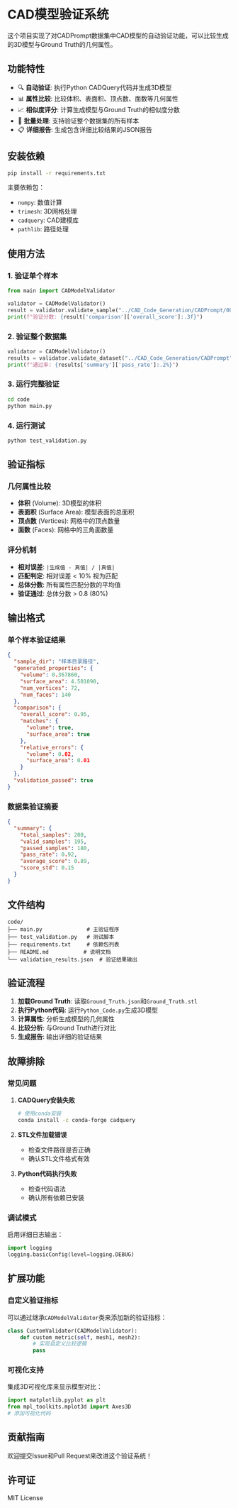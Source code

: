 # CAD模型验证系统

这个项目实现了对CADPrompt数据集中CAD模型的自动验证功能，可以比较生成的3D模型与Ground Truth的几何属性。

## 功能特性

- 🔍 **自动验证**: 执行Python CADQuery代码并生成3D模型
- 📊 **属性比较**: 比较体积、表面积、顶点数、面数等几何属性
- 📈 **相似度评分**: 计算生成模型与Ground Truth的相似度分数
- 📁 **批量处理**: 支持验证整个数据集的所有样本
- 📋 **详细报告**: 生成包含详细比较结果的JSON报告

## 安装依赖

```bash
pip install -r requirements.txt
```

主要依赖包：
- `numpy`: 数值计算
- `trimesh`: 3D网格处理
- `cadquery`: CAD建模库
- `pathlib`: 路径处理

## 使用方法

### 1. 验证单个样本

```python
from main import CADModelValidator

validator = CADModelValidator()
result = validator.validate_sample("../CAD_Code_Generation/CADPrompt/00000007")
print(f"验证分数: {result['comparison']['overall_score']:.3f}")
```

### 2. 验证整个数据集

```python
validator = CADModelValidator()
results = validator.validate_dataset("../CAD_Code_Generation/CADPrompt")
print(f"通过率: {results['summary']['pass_rate']:.2%}")
```

### 3. 运行完整验证

```bash
cd code
python main.py
```

### 4. 运行测试

```bash
python test_validation.py
```

## 验证指标

### 几何属性比较
- **体积** (Volume): 3D模型的体积
- **表面积** (Surface Area): 模型表面的总面积
- **顶点数** (Vertices): 网格中的顶点数量
- **面数** (Faces): 网格中的三角面数量

### 评分机制
- **相对误差**: `|生成值 - 真值| / |真值|`
- **匹配判定**: 相对误差 < 10% 视为匹配
- **总体分数**: 所有属性匹配分数的平均值
- **验证通过**: 总体分数 > 0.8 (80%)

## 输出格式

### 单个样本验证结果
```json
{
  "sample_dir": "样本目录路径",
  "generated_properties": {
    "volume": 0.367860,
    "surface_area": 4.501090,
    "num_vertices": 72,
    "num_faces": 140
  },
  "comparison": {
    "overall_score": 0.95,
    "matches": {
      "volume": true,
      "surface_area": true
    },
    "relative_errors": {
      "volume": 0.02,
      "surface_area": 0.01
    }
  },
  "validation_passed": true
}
```

### 数据集验证摘要
```json
{
  "summary": {
    "total_samples": 200,
    "valid_samples": 195,
    "passed_samples": 180,
    "pass_rate": 0.92,
    "average_score": 0.89,
    "score_std": 0.15
  }
}
```

## 文件结构

```
code/
├── main.py              # 主验证程序
├── test_validation.py   # 测试脚本
├── requirements.txt     # 依赖包列表
├── README.md           # 说明文档
└── validation_results.json  # 验证结果输出
```

## 验证流程

1. **加载Ground Truth**: 读取`Ground_Truth.json`和`Ground_Truth.stl`
2. **执行Python代码**: 运行`Python_Code.py`生成3D模型
3. **计算属性**: 分析生成模型的几何属性
4. **比较分析**: 与Ground Truth进行对比
5. **生成报告**: 输出详细的验证结果

## 故障排除

### 常见问题

1. **CADQuery安装失败**
   ```bash
   # 使用conda安装
   conda install -c conda-forge cadquery
   ```

2. **STL文件加载错误**
   - 检查文件路径是否正确
   - 确认STL文件格式有效

3. **Python代码执行失败**
   - 检查代码语法
   - 确认所有依赖已安装

### 调试模式

启用详细日志输出：
```python
import logging
logging.basicConfig(level=logging.DEBUG)
```

## 扩展功能

### 自定义验证指标
可以通过继承`CADModelValidator`类来添加新的验证指标：

```python
class CustomValidator(CADModelValidator):
    def custom_metric(self, mesh1, mesh2):
        # 实现自定义比较逻辑
        pass
```

### 可视化支持
集成3D可视化库来显示模型对比：

```python
import matplotlib.pyplot as plt
from mpl_toolkits.mplot3d import Axes3D
# 添加可视化代码
```

## 贡献指南

欢迎提交Issue和Pull Request来改进这个验证系统！

## 许可证

MIT License 